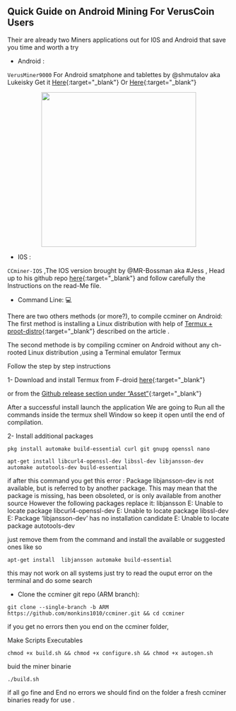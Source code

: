## Quick Guide on Android Mining For VerusCoin Users


Their are already two Miners applications out for I0S and Android that save you time and worth a try

- Android :
 
`VerusMiner9000` For Android smatphone and tablettes by @shmutalov aka Lukeisky Get it [Here](https://docs.verus.io/economy/start-mining.html#mobile){:target="\_blank"} Or [Here](https://github.com/shmutalov/VerusMiner9000/releases){:target="\_blank"}

<p align="center">
 <img src="https://cdn.discordapp.com/attachments/793150468091281418/905955333602693220/ezgif.com-gif-maker_8.gif" width="350" height="350"/>
</p>

- I0S :
 
`CCminer-IOS` ,The IOS version brought by @MR-Bossman aka #Jess , Head up to  his github repo [here](https://github.com/Mr-Bossman/CCminer-IOS/releases){:target="\_blank"} and follow carefully the Instructions on the read-Me file.

- Command Line: 💻
 
There are two others methods (or more?), to compile ccminer on Android: The first method is installing a Linux distribution with help of [Termux + proot-distro](https://medium.com/veruscoin/mining-veruscoin-on-smartphone-208dbb06905f){:target="\_blank"} described on the article .

The second methode is by compiling ccminer on Android  without any ch-rooted Linux distribution ,using a Terminal emulator Termux

Follow the step by step instructions

1- Download and install Termux from F-droid [here](https://f-droid.org/packages/com.termux/){:target="\_blank"}

or from the [Github release section under “Asset”](https://github.com/termux/termux-app/releases){:target="\_blank"}

After a successful install launch the application We are going to Run all the commands inside the termux shell Window so keep it open until the end of compilation.

2- Install additional packages

  ```shell
  pkg install automake build-essential curl git gnupg openssl nano
  ```
 ```shell
apt-get install libcurl4-openssl-dev libssl-dev libjansson-dev
automake autotools-dev build-essential
```

if after this command you get this error :
Package libjansson-dev is not available, but is referred to by another package. 
This may mean that the package is missing, has been obsoleted, or is only available 
from another source However the following packages replace it: libjansson 
E: Unable to locate package libcurl4-openssl-dev 
E: Unable to locate package libssl-dev 
E: Package ‘libjansson-dev’ has no installation candidate 
E: Unable to locate package autotools-dev

just remove them from the command and install the available or suggested ones like so

```shell
apt-get install  libjansson automake build-essential
```
this may not work on all systems just try to read the ouput error on the terminal and do some search

- Clone the ccminer git repo (ARM branch):

```shell
git clone --single-branch -b ARM https://github.com/monkins1010/ccminer.git && cd ccminer
```
if you get no errors then you end on the ccminer folder,

Make Scripts Executables

```shell
chmod +x build.sh && chmod +x configure.sh && chmod +x autogen.sh
```

buid the miner binarie

```shell
./build.sh
```

if all go fine and End no errors we should find on the folder a fresh ccminer binaries ready for use .
